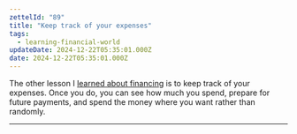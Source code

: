 ```yaml
---
zettelId: "89"
title: "Keep track of your expenses"
tags:
  - learning-financial-world
updateDate: 2024-12-22T05:35:01.000Z
date: 2024-12-22T05:35:01.000Z
---
```


The other lesson I [learned about financing](/notes/80) is to keep track of your expenses. Once you do, you can see how much you spend, prepare for future payments, and spend the money where you want rather than randomly.

---
